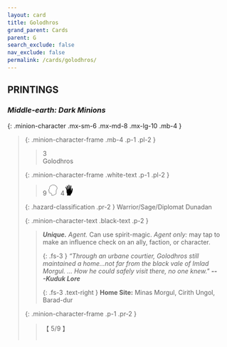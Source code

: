 ```yaml
---
layout: card
title: Golodhros
grand_parent: Cards
parent: G
search_exclude: false
nav_exclude: false
permalink: /cards/golodhros/
---
```


## PRINTINGS


### _Middle-earth: Dark Minions_

{: .minion-character .mx-sm-6 .mx-md-8 .mx-lg-10 .mb-4 }
> {: .minion-character-frame .mb-4 .p-1 .pl-2 }
> > <div class="hazard-mp">3</div>
> > <div class="card-name">Golodhros</div>
>
> {: .minion-character-frame .white-text .p-1 .pl-2 }
> > 9 ![](/assets/images/mind.svg)&ensp;4![](/assets/images/di.svg)
>
> {: .hazard-classification .pr-2 }
> Warrior/Sage/Diplomat Dunadan
>
> {: .minion-character-text .black-text .p-2 }
> > _**Unique.**_ _Agent._ Can use spirit-magic. _Agent only:_ may tap to make an influence check on an ally, faction, or character. 
> > 
> > {: .fs-3 } 
> > _“Through an urbane courtier, Golodhros still maintained a home...not far from the black vale of Imlad Morgul. ... How he could safely visit there, no one knew."_ ***---&#65279;Kuduk Lore***  
> > 
> > {: .fs-3 .text-right } 
> > **Home Site:** Minas Morgul, Cirith Ungol, Barad-dur 
>
> {: .minion-character-frame .p-1 .pr-2 }
> > <div class="card-shield">【 5/9 】</div>
> > <div class="card-corruption-white">&nbsp;</div>
